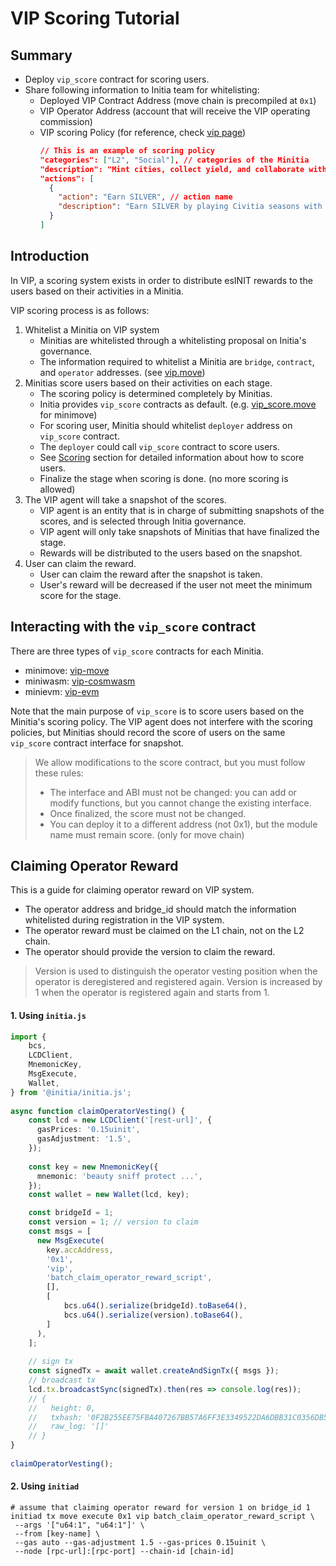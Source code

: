 # VIP Scoring Tutorial

## Summary

- Deploy `vip_score` contract for scoring users.
- Share following information to Initia team for whitelisting:
  - Deployed VIP Contract Address (move chain is precompiled at `0x1`)
  - VIP Operator Address (account that will receive the VIP operating commission)
  - VIP scoring Policy (for reference, check [vip page](https://app.testnet.initia.xyz/vip))
    ```json
    // This is an example of scoring policy
    "categories": ["L2", "Social"], // categories of the Minitia
    "description": "Mint cities, collect yield, and collaborate within communities to acquire control of the planet.", // description of the Minitia
    "actions": [
      {
        "action": "Earn SILVER", // action name
        "description": "Earn SILVER by playing Civitia seasons with an active residence." // action description
      }
    ]
    ```

## Introduction
In VIP, a scoring system exists in order to distribute esINIT rewards to the users based on their activities in a Minitia.

VIP scoring process is as follows:

1. Whitelist a Minitia on VIP system
    - Minitias are whitelisted through a whitelisting proposal on Initia's governance.
    - The information required to whitelist a Minitia are `bridge`, `contract`, and `operator` addresses. (see [vip.move](https://github.com/initia-labs/movevm/blob/cbb9e0d2d903b79fd0d2bcfed1aa01c7503ca98c/precompile/modules/initia_stdlib/sources/vip/vip.move#L868))
2. Minitias score users based on their activities on each stage.
    - The scoring policy is determined completely by Minitias.
    - Initia provides `vip_score` contracts as default. (e.g. [vip_score.move](https://github.com/initia-labs/movevm/blob/main/precompile/modules/minitia_stdlib/sources/vip/score.move) for minimove)
    - For scoring user, Minitia should whitelist `deployer` address on `vip_score` contract.
    - The `deployer` could call `vip_score` contract to score users.
    - See [Scoring](#step-2-scoring) section for detailed information about how to score users.
    - Finalize the stage when scoring is done. (no more scoring is allowed)
3. The VIP agent will take a snapshot of the scores.
    - VIP agent is an entity that is in charge of submitting snapshots of the scores, and is selected through Initia governance.
    - VIP agent will only take snapshots of Minitias that have finalized the stage. 
    - Rewards will be distributed to the users based on the snapshot.
4. User can claim the reward.
    - User can claim the reward after the snapshot is taken.
    - User's reward will be decreased if the user not meet the minimum score for the stage.


## Interacting with the `vip_score` contract

There are three types of `vip_score` contracts for each Minitia.

- minimove: [vip-move](./minimove/README.md)
- miniwasm: [vip-cosmwasm](https://github.com/initia-labs/vip-cosmwasm/blob/14bab45bc5dbc3d3efd29ce987658489fa541d54/README.md)
- minievm: [vip-evm](https://github.com/initia-labs/vip-evm/blob/927653295803716e4aaf14c6ffa24924f664e359/README.md)

Note that the main purpose of `vip_score` is to score users based on the Minitia's scoring policy. The VIP agent does not interfere with the scoring policies, but Minitias should record the score of users on the same `vip_score` contract interface for snapshot.

> We allow modifications to the score contract, but you must follow these rules:
> - The interface and ABI must not be changed: you can add or modify functions, but you cannot change the existing interface.
> - Once finalized, the score must not be changed.
> - You can deploy it to a different address (not 0x1), but the module name must remain score. (only for move chain)


## Claiming Operator Reward

This is a guide for claiming operator reward on VIP system. 

- The operator address and bridge_id should match the information whitelisted during registration in the VIP system. 
- The operator reward must be claimed on the L1 chain, not on the L2 chain.
- The operator should provide the version to claim the reward.

> Version is used to distinguish the operator vesting position when the operator is deregistered and registered again. Version is increased by 1 when the operator is registered again and starts from 1.

#### 1. Using `initia.js`

```typescript
import {
    bcs,
    LCDClient,
    MnemonicKey,
    MsgExecute,
    Wallet,
} from '@initia/initia.js';
  
async function claimOperatorVesting() {
    const lcd = new LCDClient('[rest-url]', {
      gasPrices: '0.15uinit',
      gasAdjustment: '1.5',
    });
  
    const key = new MnemonicKey({
      mnemonic: 'beauty sniff protect ...',
    });
    const wallet = new Wallet(lcd, key);

    const bridgeId = 1;
    const version = 1; // version to claim
    const msgs = [
      new MsgExecute(
        key.accAddress,
        '0x1',
        'vip',
        'batch_claim_operator_reward_script',
        [],
        [
            bcs.u64().serialize(bridgeId).toBase64(),
            bcs.u64().serialize(version).toBase64(),
        ]
      ),
    ];
  
    // sign tx
    const signedTx = await wallet.createAndSignTx({ msgs });
    // broadcast tx
    lcd.tx.broadcastSync(signedTx).then(res => console.log(res));
    // {
    //   height: 0,
    //   txhash: '0F2B255EE75FBA407267BB57A6FF3E3349522DA6DBB31C0356DB588CC3933F37',
    //   raw_log: '[]'
    // }
}
  
claimOperatorVesting();
```

#### 2. Using `initiad`

```shell
# assume that claiming operator reward for version 1 on bridge_id 1
initiad tx move execute 0x1 vip batch_claim_operator_reward_script \
 --args '["u64:1", "u64:1"]' \ 
 --from [key-name] \
 --gas auto --gas-adjustment 1.5 --gas-prices 0.15uinit \
 --node [rpc-url]:[rpc-port] --chain-id [chain-id]
```
